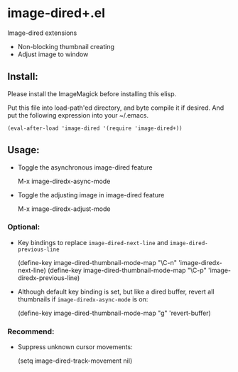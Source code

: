# image-dired+.el

Image-dired extensions

- Non-blocking thumbnail creating
- Adjust image to window

## Install:

Please install the ImageMagick before installing this elisp.

Put this file into load-path'ed directory, and byte compile it if
desired. And put the following expression into your ~/.emacs.

    (eval-after-load 'image-dired '(require 'image-dired+))

## Usage:

* Toggle the asynchronous image-dired feature

    M-x image-diredx-async-mode

* Toggle the adjusting image in image-dired feature

    M-x image-diredx-adjust-mode


### Optional:

* Key bindings to replace `image-dired-next-line` and `image-dired-previous-line`

    (define-key image-dired-thumbnail-mode-map "\C-n" 'image-diredx-next-line)
    (define-key image-dired-thumbnail-mode-map "\C-p" 'image-diredx-previous-line)

* Although default key binding is set, but like a dired buffer,
  revert all thumbnails if `image-diredx-async-mode` is on:

    (define-key image-dired-thumbnail-mode-map "g" 'revert-buffer)

### Recommend:

* Suppress unknown cursor movements:

    (setq image-dired-track-movement nil)

